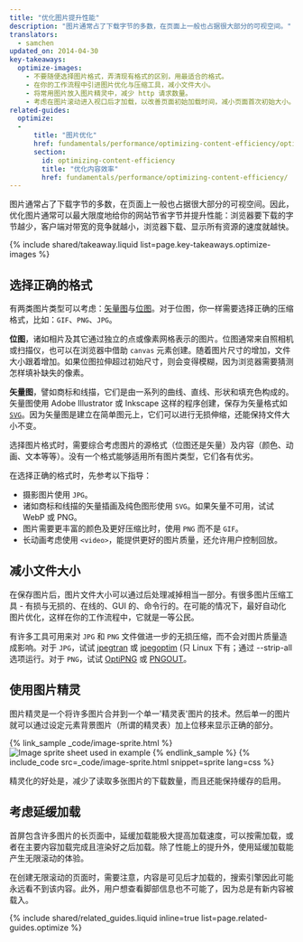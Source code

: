 ```yaml
---
title: "优化图片提升性能"
description: "图片通常占了下载字节的多数，在页面上一般也占据很大部分的可视空间。"
translators:
  - samchen
updated_on: 2014-04-30
key-takeaways:
  optimize-images:
    - 不要随便选择图片格式，弄清现有格式的区别，用最适合的格式。
    - 在你的工作流程中引进图片优化与压缩工具，减小文件大小。
    - 将常用图片放入图片精灵中，减少 http 请求数量。
    - 考虑在图片滚动进入视口后才加载，以改善页面初始加载时间，减小页面首次初始大小。
related-guides:
  optimize:
  -
      title: "图片优化"
      href: fundamentals/performance/optimizing-content-efficiency/optimize-encoding-and-transfer.html#image-optimization
      section:
        id: optimizing-content-efficiency
        title: "优化内容效率"
        href: fundamentals/performance/optimizing-content-efficiency/
---
```


<p class="intro">
  图片通常占了下载字节的多数，在页面上一般也占据很大部分的可视空间。因此，优化图片通常可以最大限度地给你的网站节省字节并提升性能：浏览器要下载的字节越少，客户端对带宽的竞争就越小，浏览器下载、显示所有资源的速度就越快。
</p>



{% include shared/takeaway.liquid list=page.key-takeaways.optimize-images %}

## 选择正确的格式

有两类图片类型可以考虑：[矢量图](http://en.wikipedia.org/wiki/Vector_graphics)与[位图](http://en.wikipedia.org/wiki/Raster_graphics)。对于位图，你一样需要选择正确的压缩格式，比如：`GIF`、`PNG`、`JPG`。

**位图**，诸如相片及其它通过独立的点或像素网格表示的图片。位图通常来自照相机或扫描仪，也可以在浏览器中借助 `canvas` 元素创建。随着图片尺寸的增加，文件大小跟着增加。如果位图拉伸超过初始尺寸，则会变得模糊，因为浏览器需要猜测怎样填补缺失的像素。

**矢量图**，譬如商标和线描，它们是由一系列的曲线、直线、形状和填充色构成的。矢量图使用 Adobe Illustrator 或 Inkscape 这样的程序创建，保存为矢量格式如 [`SVG`](http://css-tricks.com/using-svg/)。因为矢量图是建立在简单图元上，它们可以进行无损伸缩，还能保持文件大小不变。

选择图片格式时，需要综合考虑图片的源格式（位图还是矢量）及内容（颜色、动画、文本等等）。没有一个格式能够适用所有图片类型，它们各有优劣。

在选择正确的格式时，先参考以下指导：

* 摄影图片使用 `JPG`。
* 诸如商标和线描的矢量插画及纯色图形使用 `SVG`。如果矢量不可用，试试 WebP 或 PNG。
* 图片需要更丰富的颜色及更好压缩比时，使用 `PNG` 而不是 `GIF`。
* 长动画考虑使用 `<video>`，能提供更好的图片质量，还允许用户控制回放。

## 减小文件大小

在保存图片后，图片文件大小可以通过后处理减掉相当一部分。有很多图片压缩工具 - 有损与无损的、在线的、GUI 的、命令行的。在可能的情况下，最好自动化图片优化，这样在你的工作流程中，它就是一等公民。

有许多工具可用来对 `JPG` 和 `PNG` 文件做进一步的无损压缩，而不会对图片质量造成影响。对于 `JPG`，试试 [jpegtran](http://jpegclub.org/) 或 [jpegoptim](http://freshmeat.net/projects/jpegoptim/) (只 Linux 下有；通过 --strip-all 选项运行。对于 `PNG`，试试 [OptiPNG](http://optipng.sourceforge.net/) 或 [PNGOUT](http://www.advsys.net/ken/util/pngout.htm)。

## 使用图片精灵

图片精灵是一个将许多图片合并到一个单一'精灵表'图片的技术。然后单一的图片就可以通过设定元素背景图片（所谓的精灵表）加上位移来显示正确的部分。

{% link_sample _code/image-sprite.html %}
<img src="img/sprite-sheet.png" class="center" alt="Image sprite sheet used in example">
{% endlink_sample %}
{% include_code src=_code/image-sprite.html snippet=sprite lang=css %}

精灵化的好处是，减少了读取多张图片的下载数量，而且还能保持缓存的启用。

## 考虑延缓加载

首屏包含许多图片的长页面中，延缓加载能极大提高加载速度，可以按需加载，或者在主要内容加载完成且渲染好之后加载。除了性能上的提升外，使用延缓加载能产生无限滚动的体验。

在创建无限滚动的页面时，需要注意，内容是可见后才加载的，搜索引擎因此可能永远看不到该内容。此外，用户想查看脚部信息也不可能了，因为总是有新内容被载入。

{% include shared/related_guides.liquid inline=true list=page.related-guides.optimize %}



